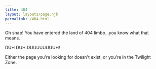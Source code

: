 ```yaml
---
title: 404
layout: layouts/page.njk
permalink: /404.html
---
```

Oh snap! You have entered the land of 404 limbo...you know what that means. 

DUH DUH DUUUUUUUUH!

Either the page you're looking for doesn't exist, or you're in the Twilight Zone.
